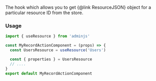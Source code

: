The hook which allows you to get {@link ResourceJSON} object for a particular resource ID from the store.

### Usage

```javascript
import { useResource } from 'adminjs'

const MyRecordActionComponent = (props) => {
  const UsersResource = useResource('Users')

  const { properties } = UsersResource
  // ....
}
export default MyRecordActionComponent
```
